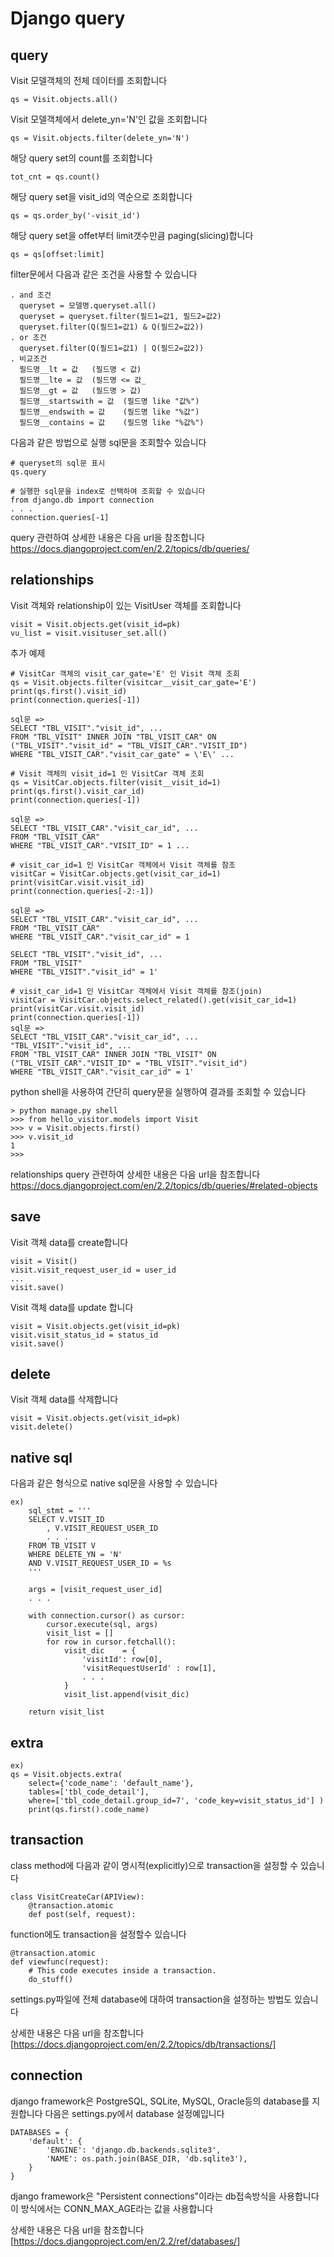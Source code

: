 # Django query
## query
Visit 모델객체의 전체 데이터를 조회합니다
```
qs = Visit.objects.all()
```
Visit 모델객체에서 delete_yn='N'인 값을 조회합니다
```
qs = Visit.objects.filter(delete_yn='N')
```
해당 query set의 count를 조회합니다
```
tot_cnt = qs.count()
```
해당 query set을 visit_id의 역순으로 조회합니다
```
qs = qs.order_by('-visit_id')
```
해당 query set을 offet부터 limit갯수만큼 paging(slicing)합니다
```
qs = qs[offset:limit]
```

filter문에서 다음과 같은 조건을 사용할 수 있습니다
```
. and 조건
  queryset = 모델명.queryset.all()
  queryset = queryset.filter(필드1=값1, 필드2=값2)
  queryset.filter(Q(필드1=값1) & Q(필드2=값2))
. or 조건
  queryset.filter(Q(필드1=값1) | Q(필드2=값2))
. 비교조건
  필드명__lt = 값   (필드명 < 값)
  필드명__lte = 값  (필드명 <= 값_
  필드명__gt = 값   (필드명 > 값)
  필드명__startswith = 값  (필드명 like "값%")
  필드명__endswith = 값    (필드명 like "%값")
  필드명__contains = 값    (필드명 like "%값%")
```

다음과 같은 방법으로 실행 sql문을 조회할수 있습니다
```
# queryset의 sql문 표시
qs.query

# 실행한 sql문을 index로 선택하여 조회할 수 있습니다
from django.db import connection
. . .
connection.queries[-1]
```

query 관련하여 상세한 내용은 다음 url을 참조합니다  
https://docs.djangoproject.com/en/2.2/topics/db/queries/

## relationships

Visit 객체와 relationship이 있는 VisitUser 객체를 조회합니다
```
visit = Visit.objects.get(visit_id=pk)
vu_list = visit.visituser_set.all()
```

추가 예제
```
# VisitCar 객체의 visit_car_gate='E' 인 Visit 객체 조회
qs = Visit.objects.filter(visitcar__visit_car_gate='E')
print(qs.first().visit_id)
print(connection.queries[-1])

sql문 =>
SELECT "TBL_VISIT"."visit_id", ...
FROM "TBL_VISIT" INNER JOIN "TBL_VISIT_CAR" ON 
("TBL_VISIT"."visit_id" = "TBL_VISIT_CAR"."VISIT_ID") 
WHERE "TBL_VISIT_CAR"."visit_car_gate" = \'E\' ...

# Visit 객체의 visit_id=1 인 VisitCar 객체 조회
qs = VisitCar.objects.filter(visit__visit_id=1)
print(qs.first().visit_car_id)
print(connection.queries[-1])

sql문 =>
SELECT "TBL_VISIT_CAR"."visit_car_id", ...
FROM "TBL_VISIT_CAR" 
WHERE "TBL_VISIT_CAR"."VISIT_ID" = 1 ...

# visit_car_id=1 인 VisitCar 객체에서 Visit 객체를 참조
visitCar = VisitCar.objects.get(visit_car_id=1)
print(visitCar.visit.visit_id)
print(connection.queries[-2:-1])

sql문 =>
SELECT "TBL_VISIT_CAR"."visit_car_id", ...
FROM "TBL_VISIT_CAR" 
WHERE "TBL_VISIT_CAR"."visit_car_id" = 1

SELECT "TBL_VISIT"."visit_id", ...
FROM "TBL_VISIT" 
WHERE "TBL_VISIT"."visit_id" = 1'

# visit_car_id=1 인 VisitCar 객체에서 Visit 객체를 참조(join)
visitCar = VisitCar.objects.select_related().get(visit_car_id=1)
print(visitCar.visit.visit_id)
print(connection.queries[-1])
sql문 =>
SELECT "TBL_VISIT_CAR"."visit_car_id", ...
"TBL_VISIT"."visit_id", ...
FROM "TBL_VISIT_CAR" INNER JOIN "TBL_VISIT" ON 
("TBL_VISIT_CAR"."VISIT_ID" = "TBL_VISIT"."visit_id") 
WHERE "TBL_VISIT_CAR"."visit_car_id" = 1'
```

python shell을 사용하여 간단히 query문을 실행하여 결과를 조회할 수 있습니다
```
> python manage.py shell
>>> from hello_visitor.models import Visit
>>> v = Visit.objects.first()
>>> v.visit_id
1
>>>
```
relationships query 관련하여 상세한 내용은 다음 url을 참조합니다
https://docs.djangoproject.com/en/2.2/topics/db/queries/#related-objects


## save
Visit 객체 data를 create합니다
```
visit = Visit()
visit.visit_request_user_id = user_id
...
visit.save()
```

Visit 객체 data를 update 합니다
```
visit = Visit.objects.get(visit_id=pk)
visit.visit_status_id = status_id
visit.save()
```

## delete
Visit 객체 data를 삭제합니다
```
visit = Visit.objects.get(visit_id=pk)
visit.delete()
```

## native sql
다음과 같은 형식으로 native sql문을 사용할 수 있습니다
```
ex)
	sql_stmt = '''
    SELECT V.VISIT_ID
        , V.VISIT_REQUEST_USER_ID
        . . .
    FROM TB_VISIT V
    WHERE DELETE_YN = 'N'
    AND V.VISIT_REQUEST_USER_ID = %s
    '''
        
    args = [visit_request_user_id]
    . . .

	with connection.cursor() as cursor:
    	cursor.execute(sql, args)
        visit_list = []  
        for row in cursor.fetchall():
        	visit_dic    = {
            	'visitId': row[0],
                'visitRequestUserId' : row[1],
                . . .
            }
            visit_list.append(visit_dic)

	return visit_list
```

## extra
```
ex)
qs = Visit.objects.extra(
    select={'code_name': 'default_name'}, 
    tables=['tbl_code_detail'], 
    where=['tbl_code_detail.group_id=7', 'code_key=visit_status_id'] )
    print(qs.first().code_name)
```

## transaction
class method에 다음과 같이 명시적(explicitly)으로 transaction을 설정할 수 있습니다
```
class VisitCreateCar(APIView):
	@transaction.atomic
	def post(self, request):
```

function에도 transaction을 설정할수 있습니다
```
@transaction.atomic
def viewfunc(request):
    # This code executes inside a transaction.
    do_stuff()
```

settings.py파일에 전체 database에 대하여 transaction을 설정하는 방법도 있습니다  

상세한 내용은 다음 url을 참조합니다
[https://docs.djangoproject.com/en/2.2/topics/db/transactions/]

## connection
django framework은 PostgreSQL, SQLite, MySQL, Oracle등의 database를 지원합니다
다음은 settings.py에서 database 설정예입니다  
```
DATABASES = {
    'default': {
        'ENGINE': 'django.db.backends.sqlite3',
        'NAME': os.path.join(BASE_DIR, 'db.sqlite3'),
    }
}
```

django framework은 "Persistent connections"이라는 db접속방식을 사용합니다  
이 방식에서는 CONN_MAX_AGE라는 값을 사용합니다  

상세한 내용은 다음 url을 참조합니다
[https://docs.djangoproject.com/en/2.2/ref/databases/]

